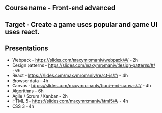## Course name - Front-end advanced
## Target - Create a game uses popular and game UI uses react.

## Presentations

* Webpack - https://slides.com/maxymromaniv/webpack/#/ - 2h
* Design patterns - https://slides.com/maxymromaniv/design-patterns/#/ - 6h
* React - https://slides.com/maxymromaniv/react-js/#/ - 4h
* Browser data - 4h
* Canvas - https://slides.com/maxymromaniv/front-end-canvas/#/ - 4h
* Algorithms - 6h
* Agile / Scrum / Kanban - 2h
* HTML 5 - https://slides.com/maxymromaniv/html5/#/ - 4h
* CSS 3 - 4h


